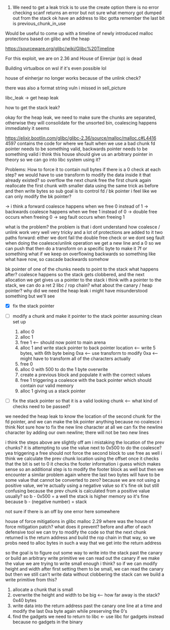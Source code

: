 1) We need to get a leak 
trick is to use the create option
there is no error checking 
scanf returns an error 
but not sure what memory got dumped out from the stack 
ok have an address to libc 
gotta remember the last bit is previous_chunk_in_use



Would be useful to come up with a timeline of newly introduced malloc protections based on glibc and the heap 

https://sourceware.org/glibc/wiki/Glibc%20Timeline

For this exploit, we are on 2.36 and House of Eirenjar (sp) is dead


Building virtualbox on wsl if it's even possible lol 

house of einherjar no longer works because of the unlink check? 

there was also a format string vuln i missed in sell_picture

libc_leak -> get heap leak 

how to get the stack leak?

okay for the heap leak, we need to make sure the chunks are separated, otherwise they will consolidate
for the unsorted bin, coalescing happens immediately it seems 

https://elixir.bootlin.com/glibc/glibc-2.36/source/malloc/malloc.c#L4416
4597 contains the code for where we fault when we use a bad chunk 
fd pointer needs to be something valid, backwards pointer needs to be something valid i think 
this house should give us an arbitrary pointer in theory so we can go into libc system using it?

Problems:
How to force it to contain null bytes if there is a 0 check at each step?
we would have to use transform to modify the data inside it that already existed?
so overflow the next chunk
free the first chunk again 
reallocate the first chunk with smaller data using the same trick as before and then write bytes 
so sub goal is to control fd / bk pointer
i feel like we can only modify the bk pointer?

-> i think a forward coalesce happens when we free 0 instead of 1
-> backwards coalesce happens when we free 1 instead of 0
-> double free occurs when freeing 0
-> seg fault occurs when freeing 1

what is the problem?
the problem is that i dont understand how coalesce / unlink work very well 
very tricky and a lot of protections are added to it 
two paths forward: either we dont fail the double free check or we dont seg fault when doing the coalesce/unlink operation 
we get a new line and a 0 so we can push that then do a transform on a specific byte to make it 7f or something
what if we keep on overflowing backwards so something like what have now, so cascade backwards somehow 

bk pointer of one of the chunks needs to point to the stack
what happens after?
coalesce happens so the stack gets clobbered, and the next allocation we get gives us a pointer to the stack i think 
with a pointer to the stack, we can do a ret 2 libc / rop chain?
what about the canary / heap pointer? why did we need the heap leak 
i might have misunderstood something but we'll see 
- [x] fix the stack pointer
- [ ] modify a chunk and make it pointer to the stack pointer
    assuming clean set up
    1. alloc 0 
    2. alloc 1
    3. free 1 <-- should now point to main arena 
    4. alloc 1 and write stack pointer to back pointer location
        <-- write 5 bytes, with 6th byte being 0xa
        <-- use transform to modify 0xa 
        <-- might have to transform all of the characters actually
    5. free 0 
    6. alloc 0 with 500 to do the 1 byte overwrite
    7. create a previous block and populate it with the correct values
    8. free 1 triggering a coalesce with the back pointer which should contain our valid memory
    9. alloc 1 giving us a stack pointer

- [ ] fix the stack pointer so that it is a valid looking chunk 
    <-- what kind of checks need to be passed?

we needed the heap leak to know the location of the second chunk for the fd pointer, and we can make the bk pointer anything because no coalesce i think 
Not sure how to fix the new line character at all 
we can fix the newline character by adding our own newline; there will not be two new lines

i think the steps above are slightly off 
am i mistaking the location of the prev chunks? it is attempting to use the value next to 0x500 to do the coalesce?
yea triggering a free should not force the second block to use free as well i think 
we calculate the prev chunk location using the offset once it checks that the bit is set to 0
it checks the footer information i guess which makes sense
so an additional step is to modify the footer block as well
but then we encounter a similar problem again where the last two bytes will have to be some value that cannot be converted to zero?
because we are not using a positive value, we're actually using a negative value so it's fine 
ok but still confusing because the prev chunk is calculated from a positive value usually?
so b - 0x500 = a
well the stack is higher memory so it's fine because b - (negative number) = stack 

not sure if there is an off by one error here somewhere


house of force mitigations in glibc malloc 2.29 
where was the house of force mitigation patch?
what does it prevent?
before and after of each defensive tool 
we can try to modify the code so that the next chunk returned is the return address and build the rop chain in that way, so we probs need to alloc bytes in such a way that we get into the return address 

so the goal is to figure out some way to write into the stack past the canary or build an arbitrary write primitive
we can read out the canary if we make the value we are trying to write small enough i think? 
so if we can modify height and width after first setting them to be small, we can read the canary 
but then we still can't write data without clobbering the stack 
can we build a write primitive from this? 

1. allocate a chunk that is small 
2. overwrite the height and width to be big 
    <-- how far away is the stack?
    0x40 bytes
3. write data into the return address past the canary one line at a time and modify the last 0xa byte again while preserving the 0's 
4. find the gadgets we need to return to libc 
    <- use libc for gadgets instead because no gadgets in the binary






